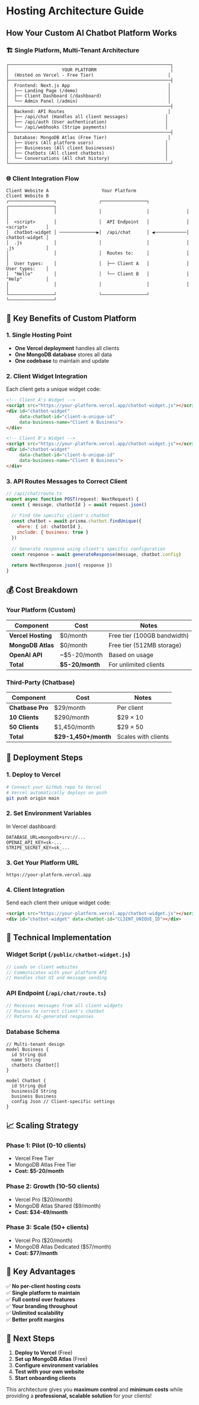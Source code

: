 # Hosting Architecture Guide

## How Your Custom AI Chatbot Platform Works

### 🏗️ **Single Platform, Multi-Tenant Architecture**

```
┌─────────────────────────────────────────────────────────────┐
│                    YOUR PLATFORM                            │
│  (Hosted on Vercel - Free Tier)                            │
├─────────────────────────────────────────────────────────────┤
│  Frontend: Next.js App                                     │
│  ├── Landing Page (/demo)                                  │
│  ├── Client Dashboard (/dashboard)                         │
│  └── Admin Panel (/admin)                                  │
├─────────────────────────────────────────────────────────────┤
│  Backend: API Routes                                       │
│  ├── /api/chat (Handles all client messages)              │
│  ├── /api/auth (User authentication)                      │
│  └── /api/webhooks (Stripe payments)                      │
├─────────────────────────────────────────────────────────────┤
│  Database: MongoDB Atlas (Free Tier)                       │
│  ├── Users (All platform users)                           │
│  ├── Businesses (All client businesses)                   │
│  ├── Chatbots (All client chatbots)                       │
│  └── Conversations (All chat history)                     │
└─────────────────────────────────────────────────────────────┘
```

### 🌐 **Client Integration Flow**

```
Client Website A                    Your Platform                    Client Website B
┌─────────────────┐                ┌─────────────────┐              ┌─────────────────┐
│                 │                │                 │              │                 │
│  <script>       │                │  API Endpoint   │              │  <script>       │
│  chatbot-widget │ ──────────────▶│  /api/chat      │ ◀────────────│  chatbot-widget │
│  .js            │                │                 │              │  .js            │
│                 │                │  Routes to:     │              │                 │
│  User types:    │                │  ├── Client A   │              │  User types:    │
│  "Hello"        │                │  └── Client B   │              │  "Help"         │
│                 │                │                 │              │                 │
└─────────────────┘                └─────────────────┘              └─────────────────┘
```

## 🎯 **Key Benefits of Custom Platform**

### 1. **Single Hosting Point**
- **One Vercel deployment** handles all clients
- **One MongoDB database** stores all data
- **One codebase** to maintain and update

### 2. **Client Widget Integration**
Each client gets a unique widget code:
```html
<!-- Client A's Widget -->
<script src="https://your-platform.vercel.app/chatbot-widget.js"></script>
<div id="chatbot-widget" 
     data-chatbot-id="client-a-unique-id"
     data-business-name="Client A Business">
</div>

<!-- Client B's Widget -->
<script src="https://your-platform.vercel.app/chatbot-widget.js"></script>
<div id="chatbot-widget" 
     data-chatbot-id="client-b-unique-id"
     data-business-name="Client B Business">
</div>
```

### 3. **API Routes Messages to Correct Client**
```javascript
// /api/chat/route.ts
export async function POST(request: NextRequest) {
  const { message, chatbotId } = await request.json()
  
  // Find the specific client's chatbot
  const chatbot = await prisma.chatbot.findUnique({
    where: { id: chatbotId },
    include: { business: true }
  })
  
  // Generate response using client's specific configuration
  const response = await generateResponse(message, chatbot.config)
  
  return NextResponse.json({ response })
}
```

## 💰 **Cost Breakdown**

### **Your Platform (Custom)**
| Component | Cost | Notes |
|-----------|------|-------|
| **Vercel Hosting** | $0/month | Free tier (100GB bandwidth) |
| **MongoDB Atlas** | $0/month | Free tier (512MB storage) |
| **OpenAI API** | ~$5-20/month | Based on usage |
| **Total** | **$5-20/month** | For unlimited clients |

### **Third-Party (Chatbase)**
| Component | Cost | Notes |
|-----------|------|-------|
| **Chatbase Pro** | $29/month | Per client |
| **10 Clients** | $290/month | $29 × 10 |
| **50 Clients** | $1,450/month | $29 × 50 |
| **Total** | **$29-1,450+/month** | Scales with clients |

## 🚀 **Deployment Steps**

### 1. **Deploy to Vercel**
```bash
# Connect your GitHub repo to Vercel
# Vercel automatically deploys on push
git push origin main
```

### 2. **Set Environment Variables**
In Vercel dashboard:
```
DATABASE_URL=mongodb+srv://...
OPENAI_API_KEY=sk-...
STRIPE_SECRET_KEY=sk_...
```

### 3. **Get Your Platform URL**
```
https://your-platform.vercel.app
```

### 4. **Client Integration**
Send each client their unique widget code:
```html
<script src="https://your-platform.vercel.app/chatbot-widget.js"></script>
<div id="chatbot-widget" data-chatbot-id="CLIENT_UNIQUE_ID"></div>
```

## 🔧 **Technical Implementation**

### **Widget Script** (`/public/chatbot-widget.js`)
```javascript
// Loads on client websites
// Communicates with your platform API
// Handles chat UI and message sending
```

### **API Endpoint** (`/api/chat/route.ts`)
```typescript
// Receives messages from all client widgets
// Routes to correct client's chatbot
// Returns AI-generated responses
```

### **Database Schema**
```prisma
// Multi-tenant design
model Business {
  id String @id
  name String
  chatbots Chatbot[]
}

model Chatbot {
  id String @id
  businessId String
  business Business
  config Json // Client-specific settings
}
```

## 📈 **Scaling Strategy**

### **Phase 1: Pilot (0-10 clients)**
- Vercel Free Tier
- MongoDB Atlas Free Tier
- **Cost: $5-20/month**

### **Phase 2: Growth (10-50 clients)**
- Vercel Pro ($20/month)
- MongoDB Atlas Shared ($9/month)
- **Cost: $34-49/month**

### **Phase 3: Scale (50+ clients)**
- Vercel Pro ($20/month)
- MongoDB Atlas Dedicated ($57/month)
- **Cost: $77/month**

## 🎯 **Key Advantages**

✅ **No per-client hosting costs**  
✅ **Single platform to maintain**  
✅ **Full control over features**  
✅ **Your branding throughout**  
✅ **Unlimited scalability**  
✅ **Better profit margins**  

## 🚀 **Next Steps**

1. **Deploy to Vercel** (Free)
2. **Set up MongoDB Atlas** (Free)
3. **Configure environment variables**
4. **Test with your own website**
5. **Start onboarding clients**

This architecture gives you **maximum control** and **minimum costs** while providing a **professional, scalable solution** for your clients! 